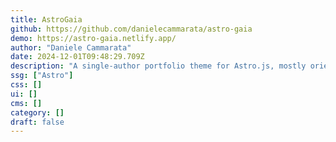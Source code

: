 ```yaml
---
title: AstroGaia
github: https://github.com/danielecammarata/astro-gaia
demo: https://astro-gaia.netlify.app/
author: "Daniele Cammarata"
date: 2024-12-01T09:48:29.709Z
description: "A single-author portfolio theme for Astro.js, mostly oriented to a software developer."
ssg: ["Astro"]
css: []
ui: []
cms: []
category: []
draft: false
---
```

